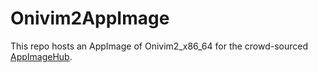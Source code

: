 # Onivim2AppImage

This repo hosts an AppImage of Onivim2_x86_64 for the crowd-sourced [AppImageHub](https://github.com/AppImage/appimage.github.io).
